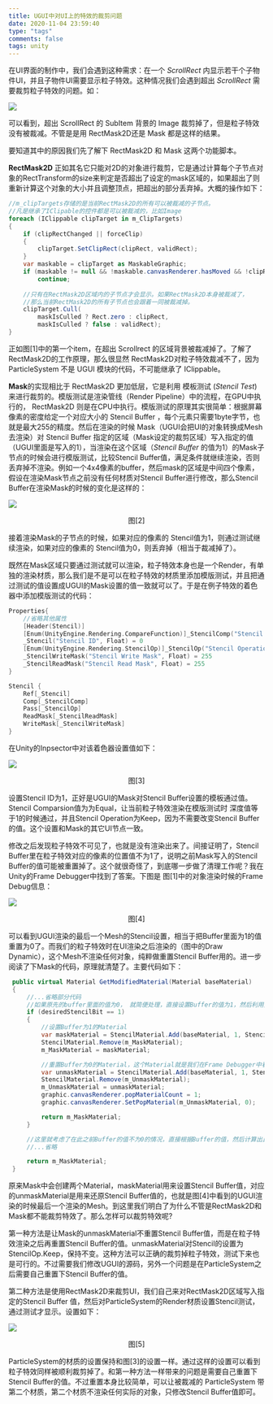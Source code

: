 ```yaml
---
title: UGUI中对UI上的特效的裁剪问题
date: 2020-11-04 23:59:40
type: "tags"
comments: false
tags: unity
---
```


在UI界面的制作中，我们会遇到这种需求：在一个 *ScrollRect* 内显示若干个子物件UI，并且子物件UI需要显示粒子特效。这种情况我们会遇到超出 *ScrollRect* 需要裁剪粒子特效的问题。如：

![](images/unity_particlesystem_mask/a.png)


可以看到，超出 ScrollRect 的 SubItem 背景的 Image 裁剪掉了，但是粒子特效没有被裁减。不管是是用 RectMask2D还是 Mask 都是这样的结果。

要知道其中的原因我们先了解下 RectMask2D 和 Mask 这两个功能脚本。

**RectMask2D**  正如其名它只能对2D的对象进行裁剪，它是通过计算每个子节点对象的RectTransform的size来判定是否超出了设定的mask区域的，如果超出了则重新计算这个对象的大小并且调整顶点，把超出的部分丢弃掉。大概的操作如下：

```csharp
//m_clipTargets存储的是当前RectMask2D的所有可以被裁减的子节点。
//凡是继承了IClipable的控件都是可以被裁减的，比如Image
foreach (IClippable clipTarget in m_ClipTargets)
{
    if (clipRectChanged || forceClip)
    {
        clipTarget.SetClipRect(clipRect, validRect);
    }
    var maskable = clipTarget as MaskableGraphic;
    if (maskable != null && !maskable.canvasRenderer.hasMoved && !clipRectChanged)
        continue;
 
	//只有在RectMask2D区域内的子节点才会显示。如果RectMask2D本身被裁减了，
    //那么当前RectMask2D的所有子节点也会跟着一同被裁减掉。
    clipTarget.Cull(
        maskIsCulled ? Rect.zero : clipRect,
        maskIsCulled ? false : validRect);
}

```

正如图[1]中的第一个item，在超出 Scrollrect 的区域背景被裁减掉了。了解了 RectMask2D的工作原理，那么很显然 RectMask2D对粒子特效裁减不了，因为 ParticleSystem 不是 UGUI 模块的代码，不可能继承了 IClippable。

**Mask**的实现相比于 RectMask2D 更加低层，它是利用 模板测试 (*Stencil Test*) 来进行裁剪的。模版测试是渲染管线（Render Pipeline）中的流程，在GPU中执行的， RectMask2D 则是在CPU中执行。模版测试的原理其实很简单：根据屏幕像素的密度给定一个对应大小的 Stencil Buffer ，每个元素只需要1byte字节，也就是最大255的精度。然后在渲染的时候 Mask（UGUI会把UI的对象转换成Mesh去渲染）对 Stencil Buffer 指定的区域（Mask设定的裁剪区域）写入指定的值（UGUI里面是写入的1），当渲染在这个区域（*Stencil Buffer* 的值为1）的Mask子节点的时候会进行模版测试，比较Stencil Buffer值，满足条件就继续渲染，否则丢弃掉不渲染。例如一个4x4像素的buffer，然后mask的区域是中间四个像素，假设在渲染Mask节点之前没有任何材质对Stencil Buffer进行修改，那么Stencil Buffer在渲染Mask的时候的变化是这样的：

![](images/unity_particlesystem_mask/b.png)

<center>图[2]</center>

接着渲染Mask的子节点的时候，如果对应的像素的 Stencil值为1，则通过测试继续渲染，如果对应的像素的 Stencil值为0，则丢弃掉（相当于裁减掉了）。

既然在Mask区域只要通过测试就可以渲染，粒子特效本身也是一个Render，有单独的渲染材质，那么我们是不是可以在粒子特效的材质里添加模版测试，并且把通过测试的值设置成UGUI的Mask设置的值一致就可以了。于是在例子特效的着色器中添加模版测试的代码：

```c++
Properties{
    //省略其他属性
	[Header(Stencil)]
	[Enum(UnityEngine.Rendering.CompareFunction)]_StencilComp("Stencil Comparison", Float) = 8
	_Stencil("Stencil ID", Float) = 0
	[Enum(UnityEngine.Rendering.StencilOp)]_StencilOp("Stencil Operation", Float) = 0
	_StencilWriteMask("Stencil Write Mask", Float) = 255
	_StencilReadMask("Stencil Read Mask", Float) = 255
}

Stencil {
	Ref[_Stencil]
	Comp[_StencilComp]
	Pass[_StencilOp]
	ReadMask[_StencilReadMask]
	WriteMask[_StencilWriteMask]
}
```

在Unity的Inpsector中对该着色器设置值如下：

![](images/unity_particlesystem_mask/c.png)

<center>图[3]</center>

设置Stencil ID为1，正好是UGUI的Mask对Stencil Buffer设置的模板通过值。Stencil Comparsion值为为Equal，让当前粒子特效渲染在模版测试时 深度值等于1的时候通过，并且Stencil Operation为Keep，因为不需要改变Stencil Buffer的值。这个设置和Mask的其它UI节点一致。

修改之后发现粒子特效不可见了，也就是没有渲染出来了。间接证明了，Stencil Buffer里在粒子特效对应的像素的位置值不为1了，说明之前Mask写入的Stencil Buffer的值可能被重置掉了。这个就很奇怪了，到底哪一步做了清理工作呢？我在Unity的Frame Debugger中找到了答案。下图是 图[1]中的对象渲染时候的Frame Debug信息：

![](images/unity_particlesystem_mask/d.png)

<center>图[4]</center>

可以看到UGUI渲染的最后一个Mesh的Stencil设置，相当于把Buffer里面为1的值重置为0了。而我们的粒子特效时在UI渲染之后渲染的（图中的Draw Dynamic），这个Mesh不渲染任何对象，纯粹做重置Stencil Buffer用的。进一步阅读了下Mask的代码，原理就清楚了。主要代码如下：

```csharp
 public virtual Material GetModifiedMaterial(Material baseMaterial)
 {
     //...省略部分代码
     //如果原先的buffer里面的值为0， 就简便处理，直接设置Buffer的值为1，然后利用另外一个Material来直接重置Buffer的值。
     if (desiredStencilBit == 1)
     {
         //设置Buffer为1的Material
         var maskMaterial = StencilMaterial.Add(baseMaterial, 1, StencilOp.Replace, CompareFunction.Always, m_ShowMaskGraphic ? ColorWriteMask.All : 0);
         StencilMaterial.Remove(m_MaskMaterial);
         m_MaskMaterial = maskMaterial;

         //重置Buffer为0的Material，这个Material就是我们在Frame Debugger中看到的UGUI渲染对象的最后一个Mesh
         var unmaskMaterial = StencilMaterial.Add(baseMaterial, 1, StencilOp.Zero, CompareFunction.Always, 0);
         StencilMaterial.Remove(m_UnmaskMaterial);
         m_UnmaskMaterial = unmaskMaterial;
         graphic.canvasRenderer.popMaterialCount = 1;
         graphic.canvasRenderer.SetPopMaterial(m_UnmaskMaterial, 0);

         return m_MaskMaterial;
     }

     //这里就考虑了在此之前Buffer的值不为0的情况，直接根据Buffer的值，然后计算出比现有Buffer值大的素数值（3，7 ...）
     //...省略

     return m_MaskMaterial;
 }
```

原来Mask中会创建两个Material，maskMaterial用来设置Stencil Buffer值，对应的unmaskMaterial是用来还原Stencil Buffer值的，也就是图[4]中看到的UGUI渲染的时候最后一个渲染的Mesh。到这里我们明白了为什么不管是RectMask2D和Mask都不能裁剪特效了。那么怎样可以裁剪特效呢?

第一种方法是让Mask的unmaskMaterial不重置Stencil Buffer值，而是在粒子特效渲染之后再重置Stencil Buffer的值。unmaskMaterial对Stencil的设置为StencilOp.Keep，保持不变。这种方法可以正确的裁剪掉粒子特效，测试下来也是可行的。不过需要我们修改UGUI的源码，另外一个问题是在ParticleSystem之后需要自己重置下Stencil Buffer的值。

第二种方法是使用RectMask2D来裁剪UI，我们自己来对RectMask2D区域写入指定的Stencil Buffer 值，然后对ParticleSystem的Render材质设置Stencil测试，通过测试才显示。设置如下：

![](images/unity_particlesystem_mask/e.png)

<center>图[5]</center>

ParticleSystem的材质的设置保持和图[3]的设置一样。通过这样的设置可以看到粒子特效同样被顺利裁剪掉了。和第一种方法一样带来的问题是需要自己重置下Stencil Buffer的值。不过重置本身比较简单，可以让被裁减的 ParticleSystem 带第二个材质，第二个材质不渲染任何实际的对象，只修改Stencil Buffer值即可。

